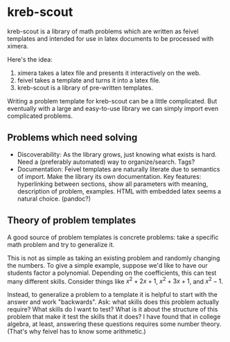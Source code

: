 kreb-scout
==========

kreb-scout is a library of math problems which are written as feivel templates and intended for use in latex documents to be processed with ximera.

Here's the idea:
1) ximera takes a latex file and presents it interactively on the web.
2) feivel takes a template and turns it into a latex file.
3) kreb-scout is a library of pre-written templates.

Writing a problem template for kreb-scout can be a little complicated. But eventually with a large and easy-to-use library we can simply import even complicated problems.


Problems which need solving
---------------------------
* Discoverability: As the library grows, just knowing what exists is hard. Need a (preferably automated) way to organize/search. Tags?
* Documentation: Feivel templates are naturally literate due to semantics of import. Make the library its own documentation. Key features: hyperlinking between sections, show all parameters with meaning, description of problem, examples. HTML with embedded latex seems a natural choice. (pandoc?)


Theory of problem templates
---------------------------
A good source of problem templates is concrete problems: take a specific math problem and try to generalize it.

This is not as simple as taking an existing problem and randomly changing the numbers. To give a simple example, suppose we'd like to have our students factor a polynomial. Depending on the coefficients, this can test many different skills. Consider things like $x^2 + 2x + 1$, $x^2 + 3x + 1$, and $x^2-1$.

Instead, to generalize a problem to a template it is helpful to start with the answer and work "backwards". Ask: what skills does this problem actually require? What skills do I want to test? What is it about the structure of this problem that make it test the skills that it does? I have found that in college algebra, at least, answering these questions requires some number theory. (That's why feivel has to know some arithmetic.)
